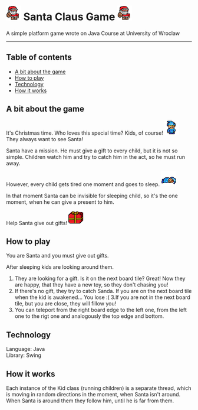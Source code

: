# <img src=https://github.com/bsobocki/SantaClausGame/blob/master/santa.png/> Santa Claus Game <img src=https://github.com/bsobocki/SantaClausGame/blob/master/santa.png/>
A simple platform game wrote on Java Course at University of Wroclaw  

---  
## Table of contents
- [A bit about the game](#a-bit-about-the-game) 
- [How to play](#how-to-play)
- [Technology](#technology)
- [How it works](#how-it-works)

## A bit about the game
It's Christmas time. Who loves this special time? Kids, of course!  <img src=https://github.com/bsobocki/SantaClausGame/blob/master/kid.png align=right/>  
They always want to see Santa!  

Santa have a mission.  He must give a gift to every child, but it is not so simple. Children watch him and try to catch him in the act, so he must run away.  

However, every child gets tired one moment and goes to sleep.  <img src=https://github.com/bsobocki/SantaClausGame/blob/master/sleep.png align=right/>

In that moment Santa can be invisible for sleeping child, so it's the one moment, when he can give a present to him.  

Help Santa give out gifts! <img src=https://github.com/bsobocki/SantaClausGame/blob/master/present.png />

## How to play
You are Santa and you must give out gifts.  

After sleeping kids are looking around them.  
1. They are looking for a gift. Is it on the next board tile? Great! Now they are happy, that they have a new toy, so they don't chasing you!
2. If there's no gift, they try to catch Sanda. If you are on the next board tile when the kid is awakened... You lose :(
3.If you are not in the next board tile, but you are close, they will fillow you!
4. You can teleport from the right board edge to the left one, from the left one to the rigt one and analogously the top edge and bottom.

## Technology
Language: Java  
Library: Swing

## How it works
Each instance of the Kid class (running children) is a separate thread, which is moving in random directions in the moment, when Santa isn't around. When Santa is around them they follow him, until he is far from them.
